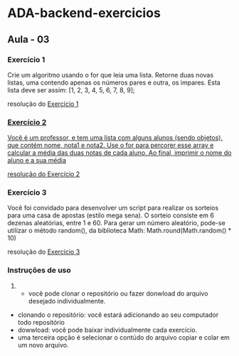 # ADA-backend-exercicios
## Aula - 03

### Exercício 1
Crie um algoritmo usando o for que leia uma lista.
Retorne duas novas listas, uma contendo apenas os números 
pares e outra, os ìmpares.
Esta lista deve ser assim: [1, 2, 3, 4, 5, 6, 7, 8, 9];

resolução do <a href="https://github.com/bartomsilva/ADA-backend-exercicios/blob/main/aula3/exercicio1.js" >Exercício 1</b>

### Exercício 2
Você é um professor, e tem uma lista com alguns alunos (sendo objetos),
que contém nome, nota1 e nota2. Use o for para percorer esse array
e calcular a média das duas notas de cada aluno.
Ao final, imprimir o nome do aluno e a sua média

resolução do <a href="https://github.com/bartomsilva/ADA-backend-exercicios/blob/main/aula3/exercicio2.js">Exercício 2</a>

### Exercício 3
Você foi convidado para desenvolver um script para realizar os sorteios
para uma  casa de apostas (estilo mega sena). O sorteio consiste em 6 dezenas
aleatórias, entre 1 e 60.
Para gerar um número aleatório, pode-se utilizar o método random(), 
da biblioteca Math: Math.round(Math.random() * 10)

resolução do <a href="https://github.com/bartomsilva/ADA-backend-exercicios/blob/main/aula3/exercicio3.js">Exercício 3</a>

### Instruções de uso
1) - você pode clonar o repositório ou fazer donwload do arquivo desejado individualmente.
  - clonando o repositório: você estará adicionando ao seu computador todo repositório
  - dowwload: você pode baixar individualmente cada exercício.
  - uma terceira opção é selecionar o contúdo do arquivo copiar e colar em um novo arquivo.

